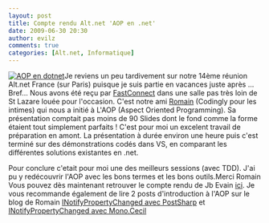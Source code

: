 ```yaml
---
layout: post
title: Compte rendu Alt.net 'AOP en .net'
date: 2009-06-30 20:30
author: evilz
comments: true
categories: [Alt.net, Informatique]
---
```

[![AOP en dotnet](https://farm3.static.flickr.com/2478/3675530018_b3d39ce757_m.jpg)](https://www.flickr.com/photos/evilznet/3675530018/ "AOP en dotnet de evilz, sur Flickr")Je reviens un peu tardivement sur notre 14ème réunion Alt.net France (sur Paris) puisque je suis partie en vacances juste après ... Bref...
Nous avons été reçu par [FastConnect](http://www.fastconnect.fr/) dans une salle pas très loin de St Lazare louée pour l'occasion. C'est notre ami [Romain](http://codingly.com/) (Codingly pour les intimes) qui nous a initié à L'AOP (Aspect Oriented Programming).
Sa présentation comptait pas moins de 90 Slides dont le fond comme la forme étaient tout simplement parfaits ! C'est pour moi un excelent travail de préparation en amont. La présentation à durée environ une heure puis c'est terminé sur des démonstrations codés dans VS, en comparant les différentes solutions existantes en .net.

Pour conclure c'etait pour moi une des meilleurs sessions (avec TDD). J'ai pu y redécouvrir l'AOP avec les bons termes et les  bons outils.Merci Romain
Vous pouvez dès maintenant retrouver le compte rendu de Jb Evain [ici](http://www.altnetfr.org/2009/06/24/altnet-paris-14-compte-rendu-aop/).
Je vous recommande également de lire 2 posts d'introduction à l'AOP sur le blog de Romain [INotifyPropertyChanged avec PostSharp](http://codingly.com/2008/10/29/utiliser-laop-avec-postsharp-pour-implementer-inotifypropertychanged/) et [INotifyPropertyChanged avec Mono.Cecil](http://codingly.com/2008/11/10/introduction-a-monocecil-implementer-inotifypropertychanged/)
